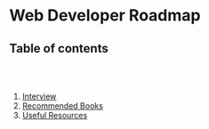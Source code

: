 [✔]: assets/images/checkbox-small-blue.png

# Web Developer Roadmap

## Table of contents

<br /><br />

1. [Interview](sections/interview)
2. [Recommended Books](sections/recommended-books)
3. [Useful Resources](sections/useful-resources)

<br /><br />
